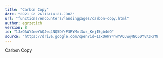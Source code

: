 ```yaml
---
title: "Carbon Copy"
date: "2021-02-26T16:14:21.738Z"
url: "functions/encounters/landingpages/carbon-copy.html"
author: egrzetich
version: 8
id: "1JxQAWY4nwYAQJwq4NQ5DYvP3RYMml3wz_KejI5gb4dQ"
source: "https://drive.google.com/open?id=1JxQAWY4nwYAQJwq4NQ5DYvP3RYMml3wz_KejI5gb4dQ"
---
```

Carbon Copy

